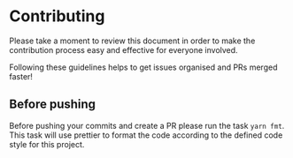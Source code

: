 # Contributing

Please take a moment to review this document in order to make the contribution process easy and effective for everyone involved.

Following these guidelines helps to get issues organised and PRs merged faster!

## Before pushing

Before pushing your commits and create a PR please run the task `yarn fmt`. This task will use prettier to format the code according to the defined code style for this project.
